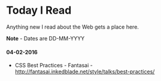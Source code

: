 # Today I Read
Anything new I read about the Web gets a place here.

**Note** - Dates are DD-MM-YYYY
#### 04-02-2016
* CSS Best Practices - Fantasai - http://fantasai.inkedblade.net/style/talks/best-practices/
